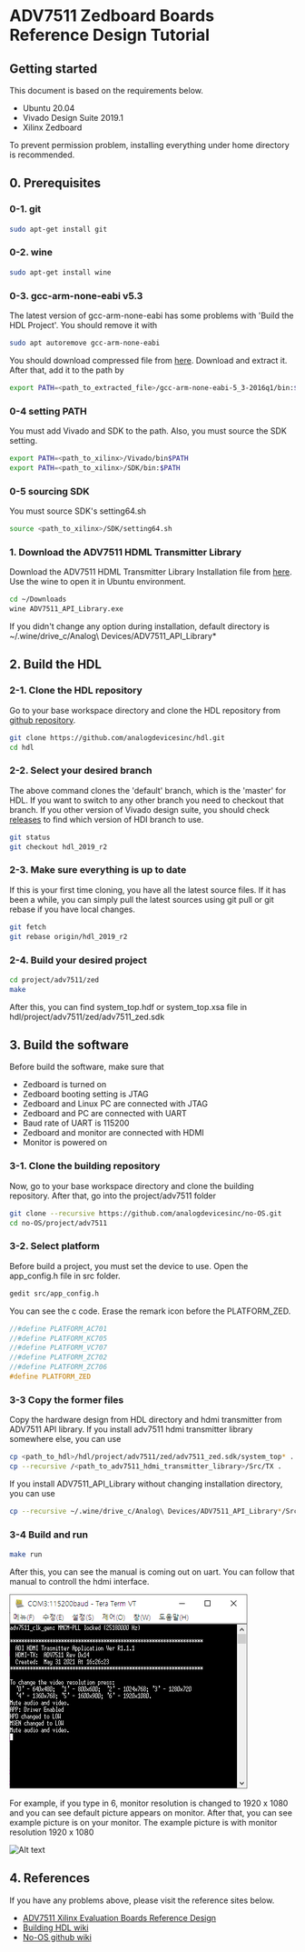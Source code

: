 # ADV7511 Zedboard Boards Reference Design Tutorial

## Getting started
This document is based on the requirements below.

- Ubuntu 20.04
- Vivado Design Suite 2019.1
- Xilinx Zedboard

To prevent permission problem, installing everything under home directory is recommended.

## 0. Prerequisites

### 0-1. git
```bash
sudo apt-get install git
```

### 0-2. wine
```bash
sudo apt-get install wine
```

### 0-3. gcc-arm-none-eabi v5.3
The latest version of gcc-arm-none-eabi has some problems with 'Build the HDL Project'. You should remove it with
```bash
sudo apt autoremove gcc-arm-none-eabi
```
You should download compressed file from [here](https://armkeil.blob.core.windows.net/developer/Files/downloads/gnu-rm/gccarmnoneeabi532016q120160330linuxtar.bz2). Download and extract it. After that, add it to the path by
```bash
export PATH=<path_to_extracted_file>/gcc-arm-none-eabi-5_3-2016q1/bin:$PATH
```

### 0-4 setting PATH
You must add Vivado and SDK to the path. Also, you must source the SDK setting.
```bash
export PATH=<path_to_xilinx>/Vivado/bin$PATH
export PATH=<path_to_xilinx>/SDK/bin:$PATH
```

### 0-5 sourcing SDK
You must source SDK's setting64.sh
```bash
source <path_to_xilinx>/SDK/setting64.sh
```

### 1. Download the ADV7511 HDML Transmitter Library
Download the ADV7511 HDML Transmitter Library Installation file from [here](https://www.analog.com/media/en/dsp-hardware-software/software-modules/ADV7511_API_Library.exe). Use the wine to open it in Ubuntu environment.
```bash
cd ~/Downloads
wine ADV7511_API_Library.exe
```
If you didn't change any option during installation, default directory is 
\~/.wine/drive_c/Analog\ Devices/ADV7511_API_Library*

## 2. Build the HDL

### 2-1. Clone the HDL repository
Go to your base workspace directory and clone the HDL repository from [github repository](https://github.com/analogdevicesinc/hdl).
```bash
git clone https://github.com/analogdevicesinc/hdl.git
cd hdl
```

### 2-2. Select your desired branch
The above command clones the 'default' branch, which is the 'master' for HDL. If you want to switch to any other branch you need to checkout that branch.
If you other version of Vivado design suite, you should check [releases](https://github.com/analogdevicesinc/hdl/releases) to find which version of HDI branch to use.
```bash
git status
git checkout hdl_2019_r2
```

### 2-3. Make sure everything is up to date
If this is your first time cloning, you have all the latest source files. If it has been a while, you can simply pull the latest sources using git pull or git rebase if you have local changes.
```bash
git fetch
git rebase origin/hdl_2019_r2
```

### 2-4. Build your desired project
```bash
cd project/adv7511/zed
make
```
After this, you can find system_top.hdf or system_top.xsa file in hdl/project/adv7511/zed/adv7511_zed.sdk

## 3. Build the software
Before build the software, make sure that
- Zedboard is turned on
- Zedboard booting setting is JTAG
- Zedboard and Linux PC are connected with JTAG
- Zedboard and PC are connected with UART
- Baud rate of UART is 115200
- Zedboard and monitor are connected with HDMI
- Monitor is powered on

### 3-1. Clone the building repository
Now, go to your base workspace directory and clone the building repository. After that, go into the project/adv7511 folder
```bash
git clone --recursive https://github.com/analogdevicesinc/no-OS.git
cd no-OS/project/adv7511
```
### 3-2. Select platform
Before build a project, you must set the device to use. Open the app_config.h file in src folder.
```bash
gedit src/app_config.h
```
You can see the c code. Erase the remark icon before the PLATFORM_ZED.
```c
//#define PLATFORM_AC701
//#define PLATFORM_KC705
//#define PLATFORM_VC707
//#define PLATFORM_ZC702
//#define PLATFORM_ZC706
#define PLATFORM_ZED
```
### 3-3 Copy the former files
Copy the hardware design from HDL directory and hdmi transmitter from ADV7511 API library. If you install adv7511 hdmi transmitter library somewhere else, you can use
```bash
cp <path_to_hdl>/hdl/project/adv7511/zed/adv7511_zed.sdk/system_top* .
cp --recursive /<path_to_adv7511_hdmi_transmitter_library>/Src/TX .
```

If you install ADV7511_API_Library without changing installation directory, you can use
```bash
cp --recursive ~/.wine/drive_c/Analog\ Devices/ADV7511_API_Library*/Src/TX .
```

### 3-4 Build and run
```bash
make run
```
After this, you can see the manual is coming out on uart. You can follow that manual to controll the hdmi interface.

![Alt text](zedboard_hdmi_uart_image.PNG "Uart output")

For example, if you type in 6, monitor resolution is changed to 1920 x 1080 and you can see default picture appears on monitor. After that, you can see example picture is on your monitor. The example picture is with monitor resolution 1920 x 1080

![Alt text](zedboard_hdmi_output.jpg "Monitor example")

## 4. References
If you have any problems above, please visit the reference sites below.

- [ADV7511 Xilinx Evaluation Boards Reference Design](https://wiki.analog.com/resources/fpga/xilinx/kc705/adv7511)
- [Building HDL wiki](https://wiki.analog.com/resources/fpga/docs/build)
- [No-OS github wiki](https://github.com/analogdevicesinc/no-OS/wiki)
